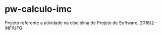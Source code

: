 # pw-calculo-imc

Projeto referente a atividade na disciplina de Projeto de Software, 2016/2 - INF/UFG
